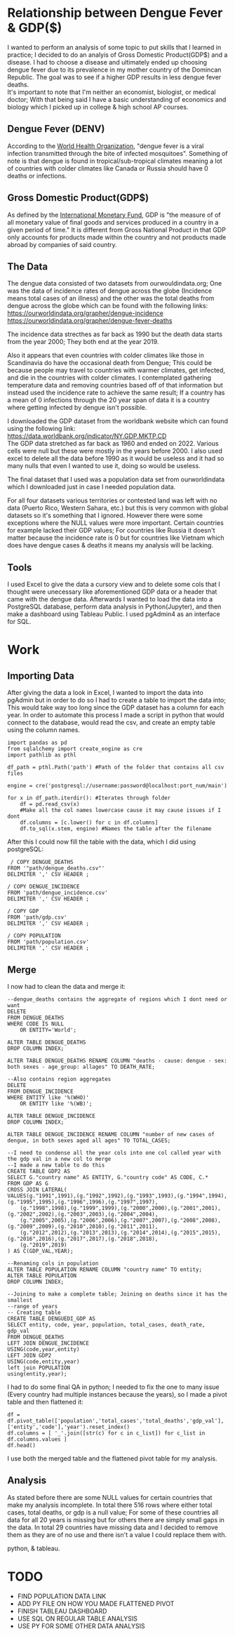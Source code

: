 # Relationship between Dengue Fever & GDP($)
I wanted to perform an analysis of some topic to put skills that I learned in practice; I decided to do an analyis of Gross Domestic Product(GDP$) and a disease. I had to choose a disease and ultimately ended up choosing dengue fever due to its prevalence in my mother country of the Domincan Republic. The goal was to see if a higher GDP results in less dengue fever deaths.<br>
It's important to note that I'm neither an economist, biologist, or medical doctor; With that being said I have a basic understanding of economics and biology which I picked up in college & high school AP courses.
## Dengue Fever (DENV)
According to the <a href="https://www.who.int/news-room/fact-sheets/detail/dengue-and-severe-dengue">World Health Organization</a>, "dengue fever is a viral infection transmitted through the bite of infected mosquitoes". Something of note is that dengue is found in tropical/sub-tropical climates meaning a lot of countries with colder climates like Canada or Russia should have 0 deaths or infections.
## Gross Domestic Product(GDP$) 
As defined by the <a href="https://www.imf.org/en/Publications/fandd/issues/Series/Back-to-Basics/gross-domestic-product-GDP#:~:text=GDP%20measures%20the%20monetary%20value,a%20quarter%20or%20a%20year).">International Monetary Fund</a>, GDP is "the measure of of all monetary value of final goods and services produced in a country in a given period of time." It is different from Gross National Product in that GDP only accounts for products made within the country and not products made abroad by companies of said country.

## The Data
The dengue data consisted of two datasets from ourwouldindata.org; One was the data of incidence rates of dengue across the globe (Incidence means total cases of an illness) and the other was the total deaths from dengue across the globe which can be found with the following links:<br>
https://ourworldindata.org/grapher/dengue-incidence
<br>
https://ourworldindata.org/grapher/dengue-fever-deaths

The incidence data strecthes as far back as 1990 but the death data starts from the year 2000; They both end at the year 2019.

Also it appears that even countries with colder climates like those in Scandinavia do have the occasional death from Dengue; This could be because people may travel to countries with warmer climates, get infected, and die in the countries with colder climates. I contemplated gathering temperature data and removing countries based off of that information but instead used the incidence rate to achieve the same result; If a country has a mean of 0 infections through the 20 year span of data it is a country where getting infected by dengue isn't possible. 

I downloaded the GDP dataset from the worldbank website which can found using the following link: https://data.worldbank.org/indicator/NY.GDP.MKTP.CD 
<br>
The GDP data stretched as far back as 1960 and ended on 2022. Various cells were null but these were mostly in the years before 2000. I also used excel to delete all the data before 1990 as it would be useless and it had so many nulls that even I wanted to use it, doing so would be useless.

The final dataset that I used was a population data set from ourworldindata which I downloaded just in case I needed population data.

For all four datasets various territories or contested land was left with no data (Puerto Rico, Western Sahara, etc.) but this is very common with global datasets so it's something that I ignored. However there were some exceptions where the NULL values were more important. Certain countries for example lacked their GDP values; For countries like Russia it doesn't matter because the incidence rate is 0 but for countries like Vietnam which does have dengue cases & deaths it means my analysis will be lacking.

## Tools
I used Excel to give the data a cursory view and to delete some cols that I thought were unecessary like aforementioned GDP data or a header that came with the dengue data. Afterwards I wanted to load the data into a PostgreSQL database, perform data analysis in Python(Jupyter), and then make a dashboard using Tableau Public. I used pgAdmin4 as an interface for SQL.

# Work
## Importing Data
After giving the data a look in Excel, I wanted to import the data into pgAdmin but in order to do so I had to create a table to import the data into; This would take way too long since the GDP dataset has a column for each year. In order to automate this process I made a script in python that would connect to the database, would read the csv, and create an empty table using the column names. 
```
import pandas as pd
from sqlalchemy import create_engine as cre
import pathlib as pthl

df_path = pthl.Path('path') #Path of the folder that contains all csv files

engine = cre('postgresql://username:password@localhost:port_num/main')

for x in df_path.iterdir(): #Iterates through folder
    df = pd.read_csv(x)
    #Make all the col names lowercase cause it may cause issues if I dont
    df.columns = [c.lower() for c in df.columns]
    df.to_sql(x.stem, engine) #Names the table after the filename
```
After this I could now fill the table with the data, which I did using postgreSQL:
```
 / COPY DENGUE_DEATHS 
FROM '"path/dengue_deaths.csv"' 
DELIMITER ',' CSV HEADER ;

/ COPY DENGUE_INCIDENCE
FROM 'path/dengue_incidence.csv'
DELIMITER ',' CSV HEADER ;

/ COPY GDP
FROM 'path/gdp.csv'
DELIMITER ',' CSV HEADER ;

/ COPY POPULATION 
FROM 'path/population.csv' 
DELIMITER ',' CSV HEADER ;
```
## Merge
I now had to clean the data and merge it:
```
--dengue_deaths contains the aggregate of regions which I dont need or want
DELETE
FROM DENGUE_DEATHS
WHERE CODE IS NULL
	OR ENTITY='World';

ALTER TABLE DENGUE_DEATHS
DROP COLUMN INDEX;

ALTER TABLE DENGUE_DEATHS RENAME COLUMN "deaths - cause: dengue - sex: both sexes - age_group: allages" TO DEATH_RATE;

--Also contains region aggregates
DELETE
FROM DENGUE_INCIDENCE
WHERE ENTITY like '%(WHO)'
	OR ENTITY like '%(WB)';

ALTER TABLE DENGUE_INCIDENCE
DROP COLUMN INDEX;

ALTER TABLE DENGUE_INCIDENCE RENAME COLUMN "number of new cases of dengue, in both sexes aged all ages" TO TOTAL_CASES;

--I need to condense all the year cols into one col called year with the gdp val in a new col to merge
--I made a new table to do this
CREATE TABLE GDP2 AS
SELECT G."country name" AS ENTITY, G."country code" AS CODE, C.*
FROM GDP AS G
CROSS JOIN LATERAL(
VALUES(g."1991",1991),(g."1992",1992),(g."1993",1993),(g."1994",1994),(g."1995",1995),(g."1996",1996),(g."1997",1997),
	(g."1998",1998),(g."1999",1999),(g."2000",2000),(g."2001",2001),(g."2002",2002),(g."2003",2003),(g."2004",2004),
	(g."2005",2005),(g."2006",2006),(g."2007",2007),(g."2008",2008),(g."2009",2009),(g."2010",2010),(g."2011",2011),
	(g."2012",2012),(g."2013",2013),(g."2014",2014),(g."2015",2015),(g."2016",2016),(g."2017",2017),(g."2018",2018),
	(g."2019",2019)
) AS C(GDP_VAL,YEAR);

--Renaming cols in population
ALTER TABLE POPULATION RENAME COLUMN "country name" TO entity;
ALTER TABLE POPULATION
DROP COLUMN INDEX;

--Joining to make a complete table; Joining on deaths since it has the smallest
--range of years
-- Creating table
CREATE TABLE DENGUEDI_GDP AS
SELECT entity, code, year, population, total_cases, death_rate, gdp_val
FROM DENGUE_DEATHS
LEFT JOIN DENGUE_INCIDENCE
USING(code,year,entity)
LEFT JOIN GDP2
USING(code,entity,year)
left join POPULATION
using(entity,year);
```
I had to do some final QA in python; I needed to fix the one to many issue (Every country had multiple instances because the years), so I made a pivot table and then flattened it:
```
df = df.pivot_table(['population','total_cases','total_deaths','gdp_val'],['entity','code'],'year').reset_index()
df.columns = [ '_'.join([str(c) for c in c_list]) for c_list in df.columns.values ]
df.head()
```
I use both the merged table and the flattened pivot table for my analysis.
## Analysis
As stated before there are some NULL values for certain countries that make my analysis incomplete. In total there 516 rows where either total cases, total deaths, or gdp is a null value; For some of these countries all data for all 20 years is missing but for others there are simply small gaps in the data. In total 29 countries have missing data and I decided to remove them as they are of no use and there isn't a value I could replace them with. 

 python, &amp; tableau.

# TODO
- FIND POPULATION DATA LINK
- ADD PY FILE ON HOW YOU MADE FLATTENED PIVOT
- FINISH TABLEAU DASHBOARD
- USE SQL ON REGULAR TABLE ANALYSIS
- USE PY FOR SOME OTHER DATA ANALYSIS
